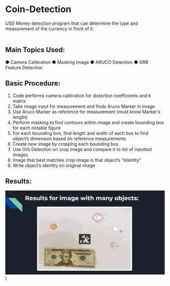 # Coin-Detection
USD Money detection program that can determine the type and measurement of the currency in front of it. <br>
<br>
## Main Topics Used:
● Camera Calibration
● Masking Image
● ARUCO Detection
● ORB Feature Detection

## Basic Procedure:
1. Code performs camera calibration for distortion coefficients and k matrix
2. Take image input for measurement and finds Aruco Marker in image
3. Use Aruco Marker as reference for measurement (must know Marker’s length)
4. Perform masking to find contours within image and create bounding box for each notable figure
5. For each bounding box, find length and width of each box to find object’s dimension based on reference measurements
6. Create new image by cropping each bounding box
7. Use Orb Detection on crop image and compare it to list of inputted images
8. Image that best matches crop image is that object’s “Identity”
9. Write object’s identity on original image

## Results:
![](https://github.com/tk2558/Coin-Detection/blob/main/Results%20for%20image%20with%20many%20objects.gif))
